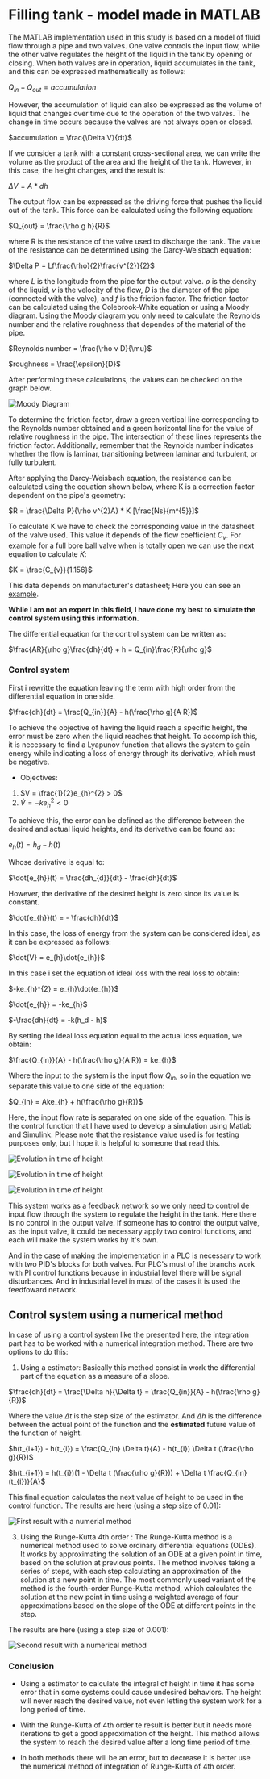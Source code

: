 # Filling tank - model made in MATLAB

The MATLAB implementation used in this study is based on a model of fluid flow through a pipe and two valves. One valve controls the input flow, while the other valve regulates the height of the liquid in the tank by opening or closing. When both valves are in operation, liquid accumulates in the tank, and this can be expressed mathematically as follows:

$Q_{in} - Q_{out} = accumulation$

However, the accumulation of liquid can also be expressed as the volume of liquid that changes over time due to the operation of the two valves. The change in time occurs because the valves are not always open or closed.

$accumulation = \frac{\Delta V}{dt}$

If we consider a tank with a constant cross-sectional area, we can write the volume as the product of the area and the height of the tank. However, in this case, the height changes, and the result is:

$\Delta V = A * dh$

The output flow can be expressed as the driving force that pushes the liquid out of the tank. This force can be calculated using the following equation:

$Q_{out} = \frac{\rho g h}{R}$

where R is the resistance of the valve used to discharge the tank. The value of the resistance can be determined using the Darcy-Weisbach equation:

$\Delta P = Lf\frac{\rho}{2}\frac{v^{2}}{2}$

where $L$ is the longitude from the pipe for the output valve. $\rho$ is the density of the liquid, $v$ is the velocity of the flow, $D$ is the diameter of the pipe (connected with the valve), and $f$ is the friction factor. The friction factor can be calculated using the Colebrook-White equation or using a Moody diagram. Using the Moody diagram you only need to calculate the Reynolds number and the relative roughness that dependes of the material of the pipe.

$Reynolds number = \frac{\rho v D}{\mu}$

$roughness = \frac{\epsilon}{D}$

After performing these calculations, the values can be checked on the graph below.

![Moody Diagram](Moody_diagram.png)

To determine the friction factor, draw a green vertical line corresponding to the Reynolds number obtained and a green horizontal line for the value of relative roughness in the pipe. The intersection of these lines represents the friction factor. Additionally, remember that the Reynolds number indicates whether the flow is laminar, transitioning between laminar and turbulent, or fully turbulent.

After applying the Darcy-Weisbach equation, the resistance can be calculated using the equation shown below, where K is a correction factor dependent on the pipe's geometry:

$R = \frac{\Delta P}{\rho v^{2}A} * K [\frac{Ns}{m^{5}}]$

To calculate K we have to check the corresponding value in the datasheet of the valve used. This value it depends of the flow coefficient $C_{v}$. For example for a full bore ball valve when is totally open we can use the next equation to calculate $K$:

$K = \frac{C_{v}}{1.156}$

This data depends on manufacturer's datasheet; Here you can see an [example](https://www.emerson.com/documents/automation/product-data-sheet-l-g-series-cv-data-en-us-175946.pdf).  


__While I am not an expert in this field, I have done my best to simulate the control system using this information.__


The differential equation for the control system can be written as:

$\frac{AR}{\rho g}\frac{dh}{dt} + h = Q_{in}\frac{R}{\rho g}$

### Control system

First i rewritte the equation leaving the term with high order from the differential equation in one side.

$\frac{dh}{dt} = \frac{Q_{in}}{A} - h(\frac{\rho g}{A R})$

To achieve the objective of having the liquid reach a specific height, the error must be zero when the liquid reaches that height. To accomplish this, it is necessary to find a Lyapunov function that allows the system to gain energy while indicating a loss of energy through its derivative, which must be negative.

- Objectives:

1. $V = \frac{1}{2}e_{h}^{2} > 0$
2. $\dot{V} = -ke_{h}^{2} < 0$

To achieve this, the error can be defined as the difference between the desired and actual liquid heights, and its derivative can be found as:

$e_{h}(t) = h_{d} - h(t)$

Whose derivative is equal to:

$\dot{e_{h}}(t) = \frac{dh_{d}}{dt} - \frac{dh}{dt}$

However, the derivative of the desired height is zero since its value is constant.

$\dot{e_{h}}(t) = - \frac{dh}{dt}$

In this case, the loss of energy from the system can be considered ideal, as it can be expressed as follows:

$\dot{V} = e_{h}\dot{e_{h}}$

In this case i set the equation of ideal loss with the real loss to obtain:

$-ke_{h}^{2} = e_{h}\dot{e_{h}}$

$\dot{e_{h}} = -ke_{h}$

$-\frac{dh}{dt} = -k(h_d - h)$

By setting the ideal loss equation equal to the actual loss equation, we obtain:

$\frac{Q_{in}}{A} - h(\frac{\rho g}{A R}) = ke_{h}$

Where the input to the system is the input flow $Q_{in}$, so in the equation we separate this value to one side of the equation:

$Q_{in} = Ake_{h} + h(\frac{\rho g}{R})$

Here, the input flow rate is separated on one side of the equation. This is the control function that I have used to develop a simulation using Matlab and Simulink. Please note that the resistance value used is for testing purposes only, but I hope it is helpful to someone that read this.


![Evolution in time of height](Results/tankHeight.jpg)

![Evolution in time of height](Results/evolutionError.jpg)

![Evolution in time of height](Results/inputFlow.jpg)


This system works as a feedback network so we only need to control de input flow through the system to regulate the height in the tank. Here there is no control in the output valve. If someone has to control the output valve, as the input valve, it could be necessary apply two control functions, and each will make the system works by it's own. 

And in the case of making the implementation in a PLC is necessary to work with two PID's blocks for both valves. For PLC's must of the branchs work with PI control functions because in industrial level there will be signal disturbances. And in industrial level in must of the cases it is used the feedfoward network.


## Control system using a numerical method

In case of using a control system like the presented here, the integration part has to be worked with a numerical integration method. There are two options to do this:
1) Using a estimator: Basically this method consist in work the differential part of the equation as a measure of a slope.

$\frac{dh}{dt} = \frac{\Delta h}{\Delta t} = \frac{Q_{in}}{A} - h(\frac{\rho g}{R})$

Where the value $\Delta t$ is the step size of the estimator. And $\Delta h$ is the difference between the actual point of the function and the __estimated__ future value of the function of height.

$h(t_{i+1}) - h(t_{i}) = \frac{Q_{in} \Delta t}{A} - h(t_{i}) \Delta t (\frac{\rho g}{R})$

$h(t_{i+1}) = h(t_{i})(1 - \Delta t (\frac{\rho g}{R})) + \Delta t \frac{Q_{in}(t_{i})}{A}$

This final equation calculates the next value of height to be used in the control function. The results are here (using a step size of 0.01):

![First result with a numerial method](Results/graphicsWithEstimator.jpg)

3) Using the Runge-Kutta 4th order : The Runge-Kutta method is a numerical method used to solve ordinary differential equations (ODEs). It works by approximating the solution of an ODE at a given point in time, based on the solution at previous points. The method involves taking a series of steps, with each step calculating an approximation of the solution at a new point in time. The most commonly used variant of the method is the fourth-order Runge-Kutta method, which calculates the solution at the new point in time using a weighted average of four approximations based on the slope of the ODE at different points in the step.


The results are here (using a step size of 0.001):

![Second result with a numerical method](Results/graphicsWithRungeKuttaMethod.jpg)

### Conclusion

- Using a estimator to calculate the integral of height in time it has some error that in some systems could cause undesired behaviors. The height will never reach the desired value, not even letting the system work for a long period of time. 

- With the Runge-Kutta of 4th order te result is better but it needs more iterations to get a good approximation of the height. This method allows the system to reach the desired value after a long time period of time. 

- In both methods there will be an error, but to decrease it is better use the numerical method of integration of Runge-Kutta of 4th order. 



